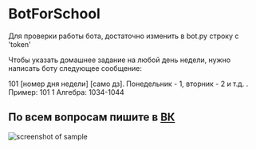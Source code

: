 # BotForSchool

Для проверки работы бота, достаточно изменить в bot.py строку с 'token'

Чтобы указать домашнее задание на любой день недели, нужно написать боту следующее сообщение:

101 [номер дня недели] [само дз]. Понедельник - 1, вторник - 2 и т.д. . Пример: 101 1 Алгебра: 1034-1044

## По всем вопросам пишите в [ВК](https://vk.com/igorgoryainov)
![screenshot of sample](https://imyzik.ru/wp-content/uploads/2018/01/photo_2018-01-10_11-17-36.jpg)

